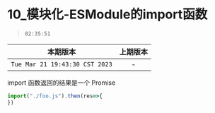 # 10_模块化-ESModule的import函数

> `02:35:51`

|本期版本|上期版本
|:---:|:---:
`Tue Mar 21 19:43:30 CST 2023` | -


import 函数返回的结果是一个 Promise

```javascript
import("./foo.js").then(res=>{
})
```